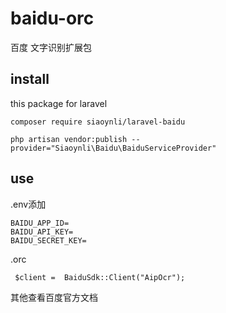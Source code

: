# baidu-orc
百度 文字识别扩展包


## install

this package for laravel

```
composer require siaoynli/laravel-baidu
```

```
php artisan vendor:publish --provider="Siaoynli\Baidu\BaiduServiceProvider"
```

## use

.env添加
```
BAIDU_APP_ID=
BAIDU_API_KEY=
BAIDU_SECRET_KEY=
```

.orc  
```
 $client =  BaiduSdk::Client("AipOcr");
```

其他查看百度官方文档
